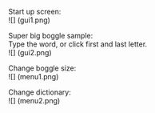 Start up screen:  
![]
(gui1.png)  
  
Super big boggle sample:  
Type the word, or click first and last letter.  
![]
(gui2.png)  
  
Change boggle size:  
![]
(menu1.png)

Change dictionary:  
![]
(menu2.png)  
  
